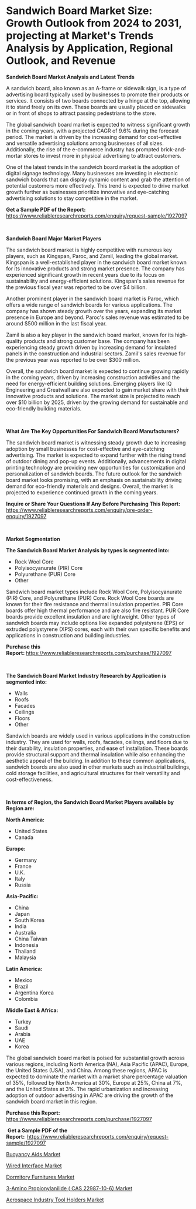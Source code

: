 <p><h1>Sandwich Board Market Size: Growth Outlook from 2024 to 2031, projecting at Market's Trends Analysis by Application, Regional Outlook, and Revenue</h1></p><p><strong>Sandwich Board Market Analysis and Latest Trends</strong></p>
<p><p>A sandwich board, also known as an A-frame or sidewalk sign, is a type of advertising board typically used by businesses to promote their products or services. It consists of two boards connected by a hinge at the top, allowing it to stand freely on its own. These boards are usually placed on sidewalks or in front of shops to attract passing pedestrians to the store.</p><p>The global sandwich board market is expected to witness significant growth in the coming years, with a projected CAGR of 9.6% during the forecast period. The market is driven by the increasing demand for cost-effective and versatile advertising solutions among businesses of all sizes. Additionally, the rise of the e-commerce industry has prompted brick-and-mortar stores to invest more in physical advertising to attract customers.</p><p>One of the latest trends in the sandwich board market is the adoption of digital signage technology. Many businesses are investing in electronic sandwich boards that can display dynamic content and grab the attention of potential customers more effectively. This trend is expected to drive market growth further as businesses prioritize innovative and eye-catching advertising solutions to stay competitive in the market.</p></p>
<p><strong>Get a Sample PDF of the Report:&nbsp;</strong> <a href="https://www.reliableresearchreports.com/enquiry/request-sample/1927097">https://www.reliableresearchreports.com/enquiry/request-sample/1927097</a></p>
<p>&nbsp;</p>
<p><strong>Sandwich Board Major Market Players</strong></p>
<p><p>The sandwich board market is highly competitive with numerous key players, such as Kingspan, Paroc, and Zamil, leading the global market. Kingspan is a well-established player in the sandwich board market known for its innovative products and strong market presence. The company has experienced significant growth in recent years due to its focus on sustainability and energy-efficient solutions. Kingspan's sales revenue for the previous fiscal year was reported to be over $4 billion.</p><p>Another prominent player in the sandwich board market is Paroc, which offers a wide range of sandwich boards for various applications. The company has shown steady growth over the years, expanding its market presence in Europe and beyond. Paroc's sales revenue was estimated to be around $500 million in the last fiscal year.</p><p>Zamil is also a key player in the sandwich board market, known for its high-quality products and strong customer base. The company has been experiencing steady growth driven by increasing demand for insulated panels in the construction and industrial sectors. Zamil's sales revenue for the previous year was reported to be over $300 million.</p><p>Overall, the sandwich board market is expected to continue growing rapidly in the coming years, driven by increasing construction activities and the need for energy-efficient building solutions. Emerging players like IQ Engineering and Greatwall are also expected to gain market share with their innovative products and solutions. The market size is projected to reach over $10 billion by 2025, driven by the growing demand for sustainable and eco-friendly building materials.</p></p>
<p>&nbsp;</p>
<p><strong>What Are The Key Opportunities For Sandwich Board Manufacturers?</strong></p>
<p><p>The sandwich board market is witnessing steady growth due to increasing adoption by small businesses for cost-effective and eye-catching advertising. The market is expected to expand further with the rising trend of outdoor dining and pop-up events. Additionally, advancements in digital printing technology are providing new opportunities for customization and personalization of sandwich boards. The future outlook for the sandwich board market looks promising, with an emphasis on sustainability driving demand for eco-friendly materials and designs. Overall, the market is projected to experience continued growth in the coming years.</p></p>
<p><strong>Inquire or Share Your Questions If Any Before Purchasing This Report:</strong> <a href="https://www.reliableresearchreports.com/enquiry/pre-order-enquiry/1927097">https://www.reliableresearchreports.com/enquiry/pre-order-enquiry/1927097</a></p>
<p>&nbsp;</p>
<p><strong>Market Segmentation</strong></p>
<p><strong>The Sandwich Board Market Analysis by types is segmented into:</strong></p>
<p><ul><li>Rock Wool Core</li><li>Polyisocyanurate (PIR) Core</li><li>Polyurethane (PUR) Core</li><li>Other</li></ul></p>
<p><p>Sandwich board market types include Rock Wool Core, Polyisocyanurate (PIR) Core, and Polyurethane (PUR) Core. Rock Wool Core boards are known for their fire resistance and thermal insulation properties. PIR Core boards offer high thermal performance and are also fire resistant. PUR Core boards provide excellent insulation and are lightweight. Other types of sandwich boards may include options like expanded polystyrene (EPS) or extruded polystyrene (XPS) cores, each with their own specific benefits and applications in construction and building industries.</p></p>
<p><strong>Purchase this Report:&nbsp;</strong><a href="https://www.reliableresearchreports.com/purchase/1927097">https://www.reliableresearchreports.com/purchase/1927097</a></p>
<p>&nbsp;</p>
<p><strong>The Sandwich Board Market Industry Research by Application is segmented into:</strong></p>
<p><ul><li>Walls</li><li>Roofs</li><li>Facades</li><li>Ceilings</li><li>Floors</li><li>Other</li></ul></p>
<p><p>Sandwich boards are widely used in various applications in the construction industry. They are used for walls, roofs, facades, ceilings, and floors due to their durability, insulation properties, and ease of installation. These boards provide structural support and thermal insulation while also enhancing the aesthetic appeal of the building. In addition to these common applications, sandwich boards are also used in other markets such as industrial buildings, cold storage facilities, and agricultural structures for their versatility and cost-effectiveness.</p></p>
<p>&nbsp;</p>
<p><strong>In terms of Region, the Sandwich Board Market Players available by Region are:</strong></p>
<p>
    <p> <strong> North America: </strong>
        <ul>
            <li>United States</li>
            <li>Canada</li>
        </ul>
        </p> 
    <p> <strong> Europe: </strong>
        <ul>
            <li>Germany</li>
            <li>France</li>
            <li>U.K.</li>
            <li>Italy</li>
            <li>Russia</li>
        </ul>
        </p> 
    <p> <strong> Asia-Pacific: </strong>
        <ul>
            <li>China</li>
            <li>Japan</li>
            <li>South Korea</li>
            <li>India</li>
            <li>Australia</li>
            <li>China Taiwan</li>
            <li>Indonesia</li>
            <li>Thailand</li>
            <li>Malaysia</li>
        </ul>
        </p> 
    <p> <strong> Latin America: </strong>
        <ul>
            <li>Mexico</li>
            <li>Brazil</li>
            <li>Argentina Korea</li>
            <li>Colombia</li>
        </ul>
        </p> 
    <p> <strong> Middle East & Africa: </strong>
        <ul>
            <li>Turkey</li>
            <li>Saudi</li>
            <li>Arabia</li>
            <li>UAE</li>
            <li>Korea</li>
        </ul>
    </p>
    </p>
<p><p>The global sandwich board market is poised for substantial growth across various regions, including North America (NA), Asia Pacific (APAC), Europe, the United States (USA), and China. Among these regions, APAC is expected to dominate the market with a market share percentage valuation of 35%, followed by North America at 30%, Europe at 25%, China at 7%, and the United States at 3%. The rapid urbanization and increasing adoption of outdoor advertising in APAC are driving the growth of the sandwich board market in this region.</p></p>
<p><strong>Purchase this Report: </strong><a href="https://www.reliableresearchreports.com/purchase/1927097">https://www.reliableresearchreports.com/purchase/1927097</a></p>
<p>&nbsp;<strong>Get a Sample PDF of the Report:&nbsp;&nbsp;</strong><a href="https://www.reliableresearchreports.com/enquiry/request-sample/1927097">https://www.reliableresearchreports.com/enquiry/request-sample/1927097</a></p>
<p><strong></strong></p>
<p><p><a href="https://view.publitas.com/reportprime-1/buoyancy-aids-market-growth-market-trends-covid-19-impact-and-forecasts-for-period-from-2024-2031/">Buoyancy Aids Market</a></p><p><a href="https://view.publitas.com/reportprime-1/wired-interface-market-size-growing-and-forecasted-for-period-from-2024-2031-and-provides-complete-market-analysis-of-this-market/">Wired Interface Market</a></p><p><a href="https://github.com/brentleyjimmiealvaradoz4l1rea/Market-Research-Report-List-1/blob/main/dormitory-furnitures-market.md">Dormitory Furnitures Market</a></p><p><a href="https://github.com/eeaveuhhh/Market-Research-Report-List-1/blob/main/3-amino-propionylanilide-cas-22987-10-6-market.md">3-Amino Propionylanilide ( CAS 22987-10-6) Market</a></p><p><a href="https://iodized-pantydraco-05c.notion.site/Aerospace-Industry-Tool-Holders-Market-Centers-on-Aspects-such-as-Market-Growth-Market-Share-Marke-17051264355840838010476b6cd457a3">Aerospace Industry Tool Holders Market</a></p></p>